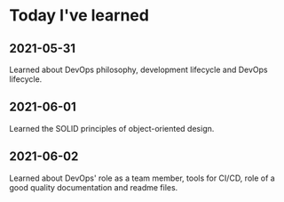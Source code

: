# Today I've learned

## 2021-05-31

Learned about DevOps philosophy, development lifecycle and DevOps lifecycle.

## 2021-06-01

Learned the SOLID principles of object-oriented design.

## 2021-06-02

Learned about DevOps' role as a team member, tools for CI/CD, role of a good quality documentation and readme files.
